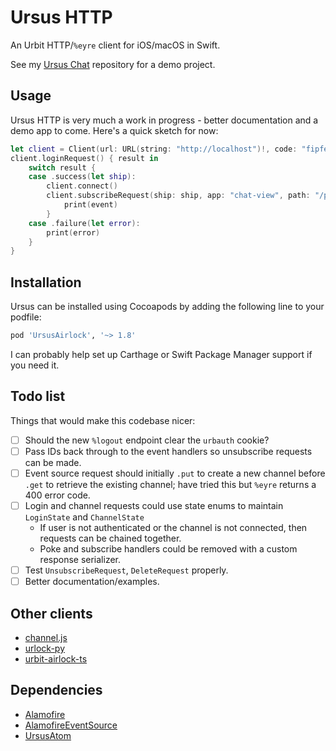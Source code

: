# Ursus HTTP

An Urbit HTTP/`%eyre` client for iOS/macOS in Swift.

See my [Ursus Chat](https://github.com/dclelland/UrsusChat) repository for a demo project.

## Usage

Ursus HTTP is very much a work in progress - better documentation and a demo app to come. Here's a quick sketch for now:

```swift
let client = Client(url: URL(string: "http://localhost")!, code: "fipfes-fipfes-fipfes-fipfes")
client.loginRequest() { result in
    switch result {
    case .success(let ship):
        client.connect()
        client.subscribeRequest(ship: ship, app: "chat-view", path: "/primary") { event in
            print(event)
        }
    case .failure(let error):
        print(error)
    }
}
```

## Installation

Ursus can be installed using Cocoapods by adding the following line to your podfile:

```ruby
pod 'UrsusAirlock', '~> 1.8'
```

I can probably help set up Carthage or Swift Package Manager support if you need it.

## Todo list

Things that would make this codebase nicer:

- [ ] Should the new `%logout` endpoint clear the `urbauth` cookie?
- [ ] Pass IDs back through to the event handlers so unsubscribe requests can be made.
- [ ] Event source request should initially `.put` to create a new channel before `.get` to retrieve the existing channel; have tried this but `%eyre` returns a 400 error code.
- [ ] Login and channel requests could use state enums to maintain `LoginState` and `ChannelState`
    - If user is not authenticated or the channel is not connected, then requests can be chained together. 
    - Poke and subscribe handlers could be removed with a custom response serializer.
- [ ] Test `UnsubscribeRequest`, `DeleteRequest` properly.
- [ ] Better documentation/examples.

## Other clients

- [channel.js](https://github.com/urbit/urbit/blob/master/pkg/arvo/app/launch/js/channel.js)
- [urlock-py](https://github.com/baudtack/urlock-py)
- [urbit-airlock-ts](https://github.com/liam-fitzgerald/urbit-airlock-ts)

## Dependencies

- [Alamofire](https://github.com/Alamofire/Alamofire)
- [AlamofireEventSource](https://github.com/dclelland/AlamofireEventSource)
- [UrsusAtom](https://github.com/dclelland/UrsusAtom)
